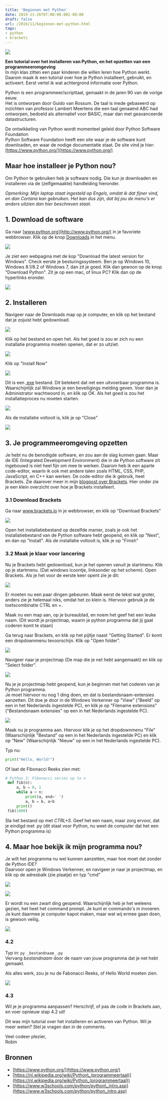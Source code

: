 ```yaml
---
title: 'Beginnen met Python'
date: 2019-11-26T07:08:00.002-08:00
draft: false
url: /2019/11/beginnen-met-python.html
tags: 
- python
- brackets
---
```


[![](https://1.bp.blogspot.com/-EfXyKY9MH9M/Xd0_8wyq0uI/AAAAAAAABxE/WMFlvfNyEpkzIBvR2FqoQsmckApbsXDXgCLcBGAsYHQ/s320/python-logo%25402x.png)](https://1.bp.blogspot.com/-EfXyKY9MH9M/Xd0_8wyq0uI/AAAAAAAABxE/WMFlvfNyEpkzIBvR2FqoQsmckApbsXDXgCLcBGAsYHQ/s1600/python-logo%25402x.png)  

**Een tutorial over het installeren van Python, en het opzetten van een programmeeromgeving**  
In mijn klas zitten een paar kinderen die willen leren hoe Python werkt. Daarom maak ik een tutorial over hoe je Python installeert, gebruikt, en activeert. Eerst vertel ik wat achtergrond informatie over Python.  
  
Python is een programmeer/scripttaal, gemaakt in de jaren 90 van de vorige eeuw.  
Het is ontworpen door Guido van Rossum. De taal is mede gebaseerd op inzichten van professor Lambert Meertens die een taal genaamd ABC had ontworpen, bedoeld als alternatief voor BASIC, maar dan met geavanceerde datastructuren.  
  
De ontwikkeling van Python wordt momenteel geleid door Python Software Foundation  
Python Software Foundation heeft een site waar je de software kunt downloaden, en waar de nodige documentatie staat. De site vind je hier:  
[https://www.python.org/](https://www.python.org/)  
  
## Maar hoe installeer je Python nou?

Om Python te gebruiken heb je software nodig. Die kun je downloaden en installeren via de (zelfgemaakte) handleiding hieronder.  
  
_Opmerking: Mijn laptop staat ingesteld op Engels, omdat ik dat fijner vind, en dan Cortana kan gebruiken. Het kan dus zijn, dat bij jou de menu's er anders uitzien dan hier beschreven staat._  
  
## 1. Download de software

Ga naar [www.python.org](http://www.python.org/) in je favoriete webbrowser. Klik op de knop [Downloads](https://www.python.org/downloads/) in het menu.  

[![](https://1.bp.blogspot.com/-_-3ahkTxBCQ/Xd08gCyLjVI/AAAAAAAABwk/r01jjimAE9wtDrZGJO3_YmC1olzLlDDdgCEwYBhgL/s640/screenshot1.png)](https://1.bp.blogspot.com/-_-3ahkTxBCQ/Xd08gCyLjVI/AAAAAAAABwk/r01jjimAE9wtDrZGJO3_YmC1olzLlDDdgCEwYBhgL/s1600/screenshot1.png)
  
Je ziet een webpagina met de kop "Download the latest version for Windows". Check eerste je besturingssysteem. Ben je op Windows 10, Windows 8.1/8.2 of Windows 7, dan zit je goed. Klik dan gewoon op de knop "Download Python". Zit je op een mac, of linux PC? Klik dan op de hyperlinks eronder.  
  
[![](https://1.bp.blogspot.com/-D4PN0Zbot0k/Xd08gFYVphI/AAAAAAAABwo/DuBfb4xQDe8kWQPkoDzE8Sk69a-m4LT9wCEwYBhgL/s640/scrrenshot2.png)](https://1.bp.blogspot.com/-D4PN0Zbot0k/Xd08gFYVphI/AAAAAAAABwo/DuBfb4xQDe8kWQPkoDzE8Sk69a-m4LT9wCEwYBhgL/s1600/scrrenshot2.png)

## 2. Installeren

Navigeer naar de Downloads map op je computer, en klik op het bestand dat je zojuist hebt gedownload.  
  
[![](https://1.bp.blogspot.com/-_KuJNmBWZg8/Xd0_lqs9xtI/AAAAAAAABw8/v5_r3iH3S4YPBFzpGVJ7tg9YrKkThbtMgCLcBGAsYHQ/s640/screenshot3.png)](https://1.bp.blogspot.com/-_KuJNmBWZg8/Xd0_lqs9xtI/AAAAAAAABw8/v5_r3iH3S4YPBFzpGVJ7tg9YrKkThbtMgCLcBGAsYHQ/s1600/screenshot3.png)

Klik op het bestand en open het. Als het goed is zou er zich nu een installatie programma moeten openen, dat er zo uitziet.  
  
[![](https://1.bp.blogspot.com/-fNsNkAtbbkU/Xd0_Llv2X1I/AAAAAAAABw0/Y_2ML2jY0-0z9ExdC779kwxA5O8dtk7iQCLcBGAsYHQ/s640/screenshot4.png)](https://1.bp.blogspot.com/-fNsNkAtbbkU/Xd0_Llv2X1I/AAAAAAAABw0/Y_2ML2jY0-0z9ExdC779kwxA5O8dtk7iQCLcBGAsYHQ/s1600/screenshot4.png)

Klik op "Install Now"  
  
[![](https://1.bp.blogspot.com/-6e31yrv_fas/Xd0_ySmv8XI/AAAAAAAABxA/6E0nHLHgYrM6L8okkxZ94yr5Nim6r8dyACLcBGAsYHQ/s640/screenshot4.png)](https://1.bp.blogspot.com/-6e31yrv_fas/Xd0_ySmv8XI/AAAAAAAABxA/6E0nHLHgYrM6L8okkxZ94yr5Nim6r8dyACLcBGAsYHQ/s1600/screenshot4.png)

Dit is een [.exe](https://www.reviversoft.com/nl/file-extensions/exe) bestand. Dit betekent dat net een uitvoerbaar programma is. Waarschijnlijk zal Windows je een beveiligings melding geven. Voer dan je Administrator wachtwoord in, en klik op OK. Als het goed is zou het installatieproces nu moeten starten.  
  
[![](https://1.bp.blogspot.com/-YPSUOSNFj_A/Xd1AsOhc54I/AAAAAAAABxU/ODhJETPMwM8u4DO-fI98mpzE-zkjzdtSgCLcBGAsYHQ/s640/scrrenshot5.png)](https://1.bp.blogspot.com/-YPSUOSNFj_A/Xd1AsOhc54I/AAAAAAAABxU/ODhJETPMwM8u4DO-fI98mpzE-zkjzdtSgCLcBGAsYHQ/s1600/scrrenshot5.png)

Als de installatie voltooit is, klik je op "Close"  
  
[![](https://1.bp.blogspot.com/-3Xgl5mM0VYY/Xd1BJbwf6dI/AAAAAAAABxc/DGSJglPecpUjtwQ6Imf66AtkGSk8kQ2owCLcBGAsYHQ/s640/screenshot6.png)](https://1.bp.blogspot.com/-3Xgl5mM0VYY/Xd1BJbwf6dI/AAAAAAAABxc/DGSJglPecpUjtwQ6Imf66AtkGSk8kQ2owCLcBGAsYHQ/s1600/screenshot6.png)
  
## 3. Je programmeeromgeving opzetten

Je hebt nu de benodigde software, en zou aan de slag kunnen gaan. Maar de IDE (Integrated Development Environment) die in de Python software zit ingebouwd is niet heel fijn om mee te werken. Daarom heb ik een aparte code-editor, waarin ik ook met andere talen zoals HTML, CSS, PHP, JavaScript, en C++ kan werken. De code-editor die ik gebruik, heet Brackets. Zie daarover meer in mijn [blogpost over Brackets](https://blog.geheimesite.nl/2019/07/beste-code-editor-brackets.html). Hier onder zie je een klein overzicht over hoe je Brackets installeert.  
  
### 3.1 Download Brackets

Ga naar www.brackets.io in je webbrowser, en klik op "Download Brackets"  
  
[![](https://1.bp.blogspot.com/-VQdMgXr-nJk/Xd1D-iJNDyI/AAAAAAAABxs/ixcRVXlxSYo3wdxY2MSH-BOHY10dOAqQgCLcBGAsYHQ/s640/screenshot%2B3.1.png)](https://1.bp.blogspot.com/-VQdMgXr-nJk/Xd1D-iJNDyI/AAAAAAAABxs/ixcRVXlxSYo3wdxY2MSH-BOHY10dOAqQgCLcBGAsYHQ/s1600/screenshot%2B3.1.png)

Open het installatiebestand op dezelfde manier, zoals je ook het installatiebestand van de Python software hebt geopend, en klik op "Next", en dan op "Install". Als de installatie voltooit is, klik je op "Finish"  
  
### 3.2 Maak je klaar voor lancering

Nu je Brackets hebt gedownload, kun je het openen vanuit je startmenu. Klik op je startmenu. (Dat windows icoontje, linksonder op het scherm). Open Brackets. Als je het voor de eerste keer opent zie je dit:  

[![](https://1.bp.blogspot.com/-DfyHyDA02Qw/Xd1GPMnAQSI/AAAAAAAABx8/2SCubHwaggIEwubsC4IahhnR7HKvXCFbQCLcBGAsYHQ/s640/brackets.png)](https://1.bp.blogspot.com/-DfyHyDA02Qw/Xd1GPMnAQSI/AAAAAAAABx8/2SCubHwaggIEwubsC4IahhnR7HKvXCFbQCLcBGAsYHQ/s1600/brackets.png)

Er moeten nu een paar dingen gebeuren. Maak eerst de tekst wat groter, anders zie je helemaal niks, omdat het zo klein is. Hiervoor gebruik je de toetscombinatie CTRL en +.  
  
Maak nu een map aan, op je bureaublad, en noem het geef het een leuke naam. (Dit wordt je projectmap, waarin je python programma dat jij gaat coderen komt te staan)  
  
Ga terug naar Brackets, en klik op het pijltje naast "Getting Started". Er komt een dropdownmenu tevoorschijn. Klik op "Open folder".

[![](https://1.bp.blogspot.com/-MOjptWMZEVQ/Xd1Ik_GJUzI/AAAAAAAAByI/U9x9unOw7lkaXzwgzLjamFyRF-IzBM3ewCLcBGAsYHQ/s640/brackets2.PNG)](https://1.bp.blogspot.com/-MOjptWMZEVQ/Xd1Ik_GJUzI/AAAAAAAAByI/U9x9unOw7lkaXzwgzLjamFyRF-IzBM3ewCLcBGAsYHQ/s1600/brackets2.PNG)  
  
Navigeer naar je projectmap (De map die je net hebt aangemaakt) en klik op "Select folder".  
  
[![](https://1.bp.blogspot.com/-f0OlJYKsxtw/Xd1I3UQjKAI/AAAAAAAAByQ/VGGx4dSDOMMiXTWs719DxFrWlWfM-vunQCLcBGAsYHQ/s640/brackets3.png)](https://1.bp.blogspot.com/-f0OlJYKsxtw/Xd1I3UQjKAI/AAAAAAAAByQ/VGGx4dSDOMMiXTWs719DxFrWlWfM-vunQCLcBGAsYHQ/s1600/brackets3.png)

Nu je je projectmap hebt geopend, kun je beginnen met het coderen van je Python programma.  
Je moet hiervoor nu nog 1 ding doen, en dat is bestandsnaam-extensies aanzetten. Dit doe je door in de Windows Verkenner op "View" ("Beeld" op een in het Nederlands ingestelde PC), en klik je op "Filename extensions" ("Bestandsnaam extensies" op een in het Nederlands ingestelde PC).  
  
[![](https://1.bp.blogspot.com/-MTbba20crAI/Xd1MiSYGE3I/AAAAAAAAByc/RhnwYHx5TIYdgFs5QFIaAmv-Uj6jZ8LhACLcBGAsYHQ/s640/we.png)](https://1.bp.blogspot.com/-MTbba20crAI/Xd1MiSYGE3I/AAAAAAAAByc/RhnwYHx5TIYdgFs5QFIaAmv-Uj6jZ8LhACLcBGAsYHQ/s1600/we.png)
  
Maak nu je programma aan. Hiervoor klik je op het dropdownmenu "File" (Waarschijnlijk "Bestand" op een in het Nederlands ingestelde PC) en klik op "New" (Waarschijnlijk "Nieuw" op een in het Nederlands ingestelde PC).  
  
Typ nu:  
  
```python
print("Hello, World!")  
```  

Of laat de Fibonacci Reeks zien met:  

```python
# Python 3: Fibonacci series up to n  
 def fib(n):  
     a, b = 0, 1  
     while a < n:  
         print(a, end=' ')  
         a, b = b, a+b  
     print()  
 fib(1000)  
```  

Sla het bestand op met _CTRL+S_. Geef het een naam, maar zorg ervoor, dat je eindigd met .py (dit staat voor Python, nu weet de computer dat het een Python programma is)  
  
## 4. Maar hoe bekijk ik mijn programma nou?

Je wilt het programma nu wel kunnen aanzetten, maar hoe moet dat zonder de Python IDE?  
Daarvoor open je Windows Verkenner, en navigeer je naar je projectmap, en klik op de adresbalk (zie plaatje) en typ "cmd"  

[![](https://1.bp.blogspot.com/-tmQ9y5U5mRw/Xd1OlcFHCgI/AAAAAAAAByo/Kp_Ds3xBNmAiwwc_a6FkRr6NLOdctqYggCLcBGAsYHQ/s640/balk1.png)](https://1.bp.blogspot.com/-tmQ9y5U5mRw/Xd1OlcFHCgI/AAAAAAAAByo/Kp_Ds3xBNmAiwwc_a6FkRr6NLOdctqYggCLcBGAsYHQ/s1600/balk1.png)  

[![](https://1.bp.blogspot.com/-V2i19SahPk8/Xd1Oldzl0jI/AAAAAAAABys/buaXtwxNSGUToyh2Wty3S9Sey3q8FOLFgCLcBGAsYHQ/s640/balk2.png)](https://1.bp.blogspot.com/-V2i19SahPk8/Xd1Oldzl0jI/AAAAAAAABys/buaXtwxNSGUToyh2Wty3S9Sey3q8FOLFgCLcBGAsYHQ/s1600/balk2.png)
  
Er wordt nu een zwart ding geopend. Waarschijnlijk heb je het weleens gezien, het heet het command prompt. Je kunt er commando's in invoeren. Je kunt daarmee je computer kapot maken, maar wat wij ermee gaan doen, is gewoon veilig.  
  
[![](https://1.bp.blogspot.com/-1T2i4uyvU1Q/Xd1PZmgG_0I/AAAAAAAABy8/ZHHPs8q3rE8vu9smm5D3oLAa1T0uBVH7ACLcBGAsYHQ/s640/cdm1.png)](https://1.bp.blogspot.com/-1T2i4uyvU1Q/Xd1PZmgG_0I/AAAAAAAABy8/ZHHPs8q3rE8vu9smm5D3oLAa1T0uBVH7ACLcBGAsYHQ/s1600/cdm1.png)

### 4.2

Typ in: `py _bestandnaam_.py`  
Vervang _bestandnaam_ door de naam van jouw programma dat je net hebt gemaakt.  
  
Als alles werk, zou je nu de Fabonacci Reeks, of Hello World moeten zien.  
  
[![](https://1.bp.blogspot.com/-YwF2-ZY2jAs/Xd1T48ZFWaI/AAAAAAAABzQ/D-Xr65dHBww-vrm0LLg1sY1s5qYl97HFgCLcBGAsYHQ/s640/cdm3.png)](https://1.bp.blogspot.com/-YwF2-ZY2jAs/Xd1T48ZFWaI/AAAAAAAABzQ/D-Xr65dHBww-vrm0LLg1sY1s5qYl97HFgCLcBGAsYHQ/s1600/cdm3.png)

### 4.3

Wil je je programma aanpassen? Herschrijf, of pas de code in Brackets aan, en voer opnieuw stap 4.2 uit!  
  
Dit was mijn tutorial over het installeren en activeren van Python. Wil je meer weten? Stel je vragen dan in de comments.  
  
Veel codeer plezier,  
Robin  
  
## Bronnen

- [https://www.python.org/](https://www.python.org/)  
- [https://nl.wikipedia.org/wiki/Python\_(programmeertaal)](https://nl.wikipedia.org/wiki/Python_(programmeertaal))  
- [https://www.w3schools.com/python/python\_intro.asp](https://www.w3schools.com/python/python_intro.asp)

